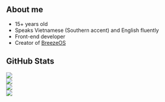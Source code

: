 ## About me
- 15+ years old
- Speaks Vietnamese (Southern accent) and English fluently
- Front-end developer
- Creator of [BreezeOS](https://github.com/breezeos)

## GitHub Stats
![](https://github-readme-stats.vercel.app/api?username=cyplucastero&theme=blueberry)<br/>
![](https://github-readme-streak-stats.herokuapp.com/?user=cyplucastero&theme=blueberry&hide_border=false)<br/>
![](https://github-readme-stats.vercel.app/api/top-langs/?username=cyplucastero&theme=blueberry&hide_border=false&include_all_commits=false&count_private=false&layout=compact)<br/>
[![](https://visitcount.itsvg.in/api?id=cyplucastero&label=Profile%20Views&pretty=true)](https://visitcount.itsvg.in)
